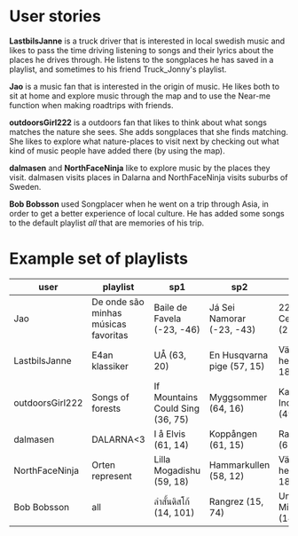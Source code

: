 # User stories
**LastbilsJanne** is a truck driver that is interested in local swedish music and likes to pass the time driving listening
to songs and their lyrics about the places he drives through. He listens to the songplaces he has saved
in a playlist, and sometimes to his friend Truck_Jonny's playlist. 

**Jao** is a music fan that is interested in the origin of music. He likes both to sit at home and explore music through the 
map and to use the Near-me function when making roadtrips with friends.

**outdoorsGirl222** is a outdoors fan that likes to think about what songs matches the nature she sees. She adds songplaces
that she finds matching. She likes to explore what nature-places to visit next by checking out what kind of music people have added
there (by using the map). 

**dalmasen** and **NorthFaceNinja** like to explore music by the places they visit. dalmasen visits places in Dalarna and 
NorthFaceNinja visits suburbs of Sweden. 

**Bob Bobsson** used Songplacer when he went on a trip through Asia, in order to get a better experience of local culture. 
He has added some songs to the default playlist *all* that are memories of his trip. 



# Example set of playlists
| user                | playlist                             | sp1                                       | sp2                           | sp3                          |
| ------              |----------                            |-----                                      |-----                          |-----                         |
| Jao                 | De onde são minhas músicas favoritas | Baile de Favela (-23, -46)                | Já Sei Namorar (-23, -43)     | 22nd Century (25, 77)        |
| LastbilsJanne       | E4an klassiker                       | UÅ (63, 20)                               | En Husqvarna pige (57, 15)    | Välkommen hem (60, 18)       |
| outdoorsGirl222     | Songs of forests                     | If Mountains Could Sing (36, 75)          | Myggsommer (64, 16)           | Kaini Industries (49, -113)  |
| dalmasen            | DALARNA<3                            | I å Elvis (61, 14)                        | Koppången (61, 15)            | Rastastugan (61, 15)         |
| NorthFaceNinja      | Orten represent                      | Lilla Mogadishu (59, 18)                  | Hammarkullen (58, 12)         | Välkommen hem (60, 18)       |
| Bob Bobsson         | all                                  | ลำสั้นดิสโก้ (14, 101)                        | Rangrez (15, 74)             | Un Mondo Migliore (14, 101)  |
